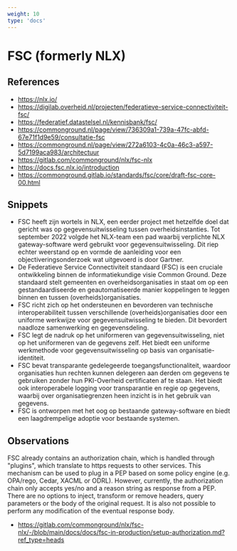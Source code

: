 ```yaml
---
weight: 10
type: 'docs'
---
```


# FSC (formerly NLX)

## References
- https://nlx.io/
- https://digilab.overheid.nl/projecten/federatieve-service-connectiviteit-fsc/
- https://federatief.datastelsel.nl/kennisbank/fsc/
- https://commonground.nl/page/view/736309a1-739a-47fc-abfd-67e71f1d9e59/consultatie-fsc
- https://commonground.nl/page/view/272a6103-4c0a-46c3-a597-5d7199aca983/architectuur
- https://gitlab.com/commonground/nlx/fsc-nlx
- https://docs.fsc.nlx.io/introduction
- https://commonground.gitlab.io/standards/fsc/core/draft-fsc-core-00.html

## Snippets
- FSC heeft zijn wortels in NLX, een eerder project met hetzelfde doel dat gericht was op gegevensuitwisseling tussen overheidsinstanties. Tot september 2022 volgde het NLX-team een pad waarbij verplichte NLX gateway-software werd gebruikt voor gegevensuitwisseling. Dit riep echter weerstand op en vormde de aanleiding voor een objectiveringsonderzoek wat uitgevoerd is door Gartner.
- De Federatieve Service Connectiviteit standaard (FSC) is een cruciale ontwikkeling binnen de informatiekundige visie Common Ground. Deze standaard stelt gemeenten en overheidsorganisaties in staat om op een gestandaardiseerde en geautomatiseerde manier koppelingen te leggen binnen en tussen (overheids)organisaties.
- FSC richt zich op het ondersteunen en bevorderen van technische interoperabiliteit tussen verschillende (overheids)organisaties door een uniforme werkwijze voor gegevensuitwisseling te bieden. Dit bevordert naadloze samenwerking en gegevensdeling.
- FSC legt de nadruk op het uniformeren van gegevensuitwisseling, niet op het uniformeren van de gegevens zelf. Het biedt een uniforme werkmethode voor gegevensuitwisseling op basis van organisatie-identiteit.
- FSC bevat transparante gedelegeerde toegangsfunctionaliteit, waardoor organisaties hun rechten kunnen delegeren aan derden om gegevens te gebruiken zonder hun PKI-Overheid certificaten af te staan. Het biedt ook interoperabele logging voor transparantie en regie op gegevens,  waarbij over organisatiegrenzen heen inzicht is in het gebruik van gegevens.
- FSC is ontworpen met het oog op bestaande gateway-software en biedt een laagdrempelige adoptie voor bestaande systemen. 

## Observations
FSC already contains an authorization chain, which is handled through "plugins", which translate to https requests to other services.
This mechanism can be used to plug in a PEP based on some policy engine (e.g. OPA/rego, Cedar, XACML or ODRL).
However, currently, the authorization chain only accepts yes/no and a reason string as response from a PEP.
There are no options to inject, transform or remove headers, query parameters or the body of the original request.
It is also not possible to perform any modification of the eventual response body.
- https://gitlab.com/commonground/nlx/fsc-nlx/-/blob/main/docs/docs/fsc-in-production/setup-authorization.md?ref_type=heads
